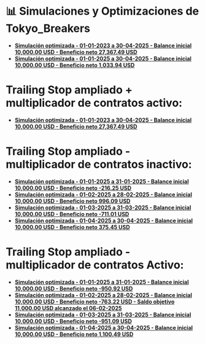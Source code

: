 # 📊 Simulaciones y Optimizaciones de Tokyo_Breakers

- **[Simulación optimizada - 01-01-2023 a 30-04-2025 - Balance inicial 10,000.00 USD - Beneficio neto 27,367.49 USD](README02.md)**
- **[Simulación optimizada - 01-01-2025 a 30-04-2025 - Balance inicial 10,000.00 USD - Beneficio neto 1,033.94 USD](README03.md)**

# Trailing Stop ampliado + multiplicador de contratos activo:
- **[Simulación optimizada - 01-01-2023 a 30-04-2025 - Balance inicial 10,000.00 USD - Beneficio neto 27,367.49 USD](README04.md)**

# Trailing Stop ampliado - multiplicador de contratos inactivo:
- **[Simulación optimizada - 01-01-2025 a 31-01-2025 - Balance inicial 10,000.00 USD - Beneficio neto -216.25 USD](README05.md)**
- **[Simulación optimizada - 01-02-2025 a 28-02-2025 - Balance inicial 10,000.00 USD - Beneficio neto 996.09 USD](README06.md)**
- **[Simulación optimizada - 01-03-2025 a 31-03-2025 - Balance inicial 10,000.00 USD - Beneficio neto -711.01 USD](README07.md)**
- **[Simulación optimizada - 01-04-2025 a 30-04-2025 - Balance inicial 10,000.00 USD - Beneficio neto 375.45 USD](README08.md)**

# Trailing Stop ampliado - multiplicador de contratos Activo:
- **[Simulación optimizada - 01-01-2025 a 31-01-2025 - Balance inicial 10,000.00 USD - Beneficio neto -950.92 USD](README09.md)**
- **[Simulación optimizada - 01-02-2025 a 28-02-2025 - Balance inicial 10,000.00 USD - Beneficio neto -763.22 USD - Saldo objetivo 11,000.00 USD alcanzado el 06-02-2025](README10.md)**
- **[Simulación optimizada - 01-03-2025 a 31-03-2025 - Balance inicial 10,000.00 USD - Beneficio neto -951.09 USD](README11.md)**
- **[Simulación optimizada - 01-04-2025 a 30-04-2025 - Balance inicial 10,000.00 USD - Beneficio neto 1,100.49 USD](README12.md)**
